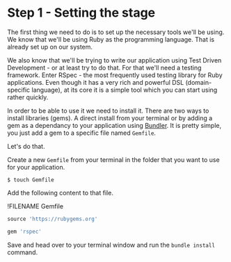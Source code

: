 # Step 1 - Setting the stage

The first thing we need to do is to set up the necessary tools we'll be using. We know that we'll be using Ruby as the programming language. That is already set up on our system. 

We also know that we'll be trying to write our application using Test Driven Development - or at least try to do that. For that we'll need a testing framework. Enter RSpec - the most frequently used testing library for Ruby applications. Even though it has a very rich and powerful DSL (domain-specific language), at its core it is a simple tool which you can start using rather quickly. 

In order to be able to use it we need to install it. There are two ways to install libraries (gems). A direct install from your terminal or by adding a gem as a dependancy to your application using [Bundler](http://bundler.io/). It is pretty simple, you just add a gem to a specific file named `Gemfile`. 

Let's do that. 

Create a new `Gemfile` from your terminal in the folder that you want to use for your application.

```
$ touch Gemfile
```
Add the following content to that file. 

!FILENAME Gemfile
```ruby
source 'https://rubygems.org'

gem 'rspec'
```

Save and head over to your terminal window and run the `bundle install` command.


